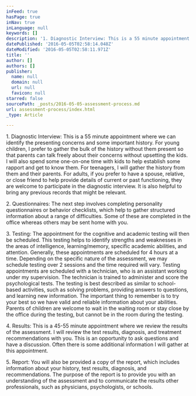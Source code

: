 ```yaml
---
inFeed: true
hasPage: true
inNav: true
inLanguage: null
keywords: []
description: '1. Diagnostic Interview: This is a 55 minute appointment where we can identify the presenting concerns and some important history. For young children, I prefer to gather the bulk of the history without them present so that parents can talk freely about their concerns without upsetting the kids. I will also spend some one-on-one time with kids to help establish some rapport and get to know them. For teenagers, I will gather the history from them and their parents. For adults, if you prefer to have a spouse, relative, or close friend to help provide details of current or past functioning, they are welcome to participate in the diagnostic interview. It is also helpful to bring any previous records that might be relevant. '
datePublished: '2016-05-05T02:58:14.048Z'
dateModified: '2016-05-05T02:58:11.971Z'
title: ''
author: []
authors: []
publisher:
  name: null
  domain: null
  url: null
  favicon: null
starred: false
sourcePath: _posts/2016-05-05-assessment-process.md
url: assessment-process/index.html
_type: Article

---
```

1\. Diagnostic Interview: This is a 55 minute appointment where we can identify the presenting concerns and some important history. For young children, I prefer to gather the bulk of the history without them present so that parents can talk freely about their concerns without upsetting the kids. I will also spend some one-on-one time with kids to help establish some rapport and get to know them. For teenagers, I will gather the history from them and their parents. For adults, if you prefer to have a spouse, relative, or close friend to help provide details of current or past functioning, they are welcome to participate in the diagnostic interview. It is also helpful to bring any previous records that might be relevant. 

2\. Questionnaires: The next step involves completing personality questionnaires or behavior checklists, which help to gather structured information about a range of difficulties. Some of these are completed in the office whereas others may be sent home with you. 

3\. Testing: The appointment for the cognitive and academic testing will then be scheduled. This testing helps to identify strengths and weaknesses in the areas of intelligence, learning/memory, specific academic abilities, and attention. Generally, these appointments are scheduled for 4 hours at a time. Depending on the specific nature of the assessment, we may schedule testing over 2 sessions and the time required will vary. Testing appointments are scheduled with a technician, who is an assistant working under my supervision. The technician is trained to administer and score the psychological tests. The testing is best described as similar to school-based activities, such as solving problems, providing answers to questions, and learning new information. The important thing to remember is to try your best so we have valid and reliable information about your abilities. Parents of children are welcome to wait in the waiting room or stay close by the office during the testing, but cannot be in the room during the testing. 

4\. Results: This is a 45-55 minute appointment where we review the results of the assessment. I will review the test results, diagnosis, and treatment recommendations with you. This is an opportunity to ask questions and have a discussion. Often there is some additional information I will gather at this appointment. 

5\. Report: You will also be provided a copy of the report, which includes information about your history, test results, diagnosis, and recommendations. The purpose of the report is to provide you with an understanding of the assessment and to communicate the results other professionals, such as physicians, psychologists, or schools.